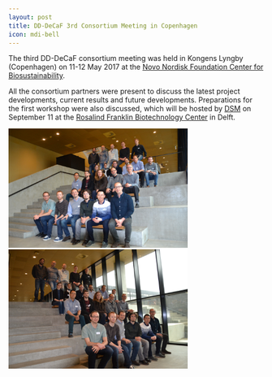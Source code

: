 ```yaml
---
layout: post
title: DD-DeCaF 3rd Consortium Meeting in Copenhagen
icon: mdi-bell
---
```


The third DD-DeCaF consortium meeting was held in Kongens Lyngby (Copenhagen) on 11-12 May 2017 at the [Novo Nordisk Foundation Center for Biosustainability](http://www.biosustain.dtu.dk/english).

All the consortium partners were present to discuss the latest project developments, current results and future developments. Preparations for the first workshop were also discussed, which will be hosted by [DSM](https://www.dsm.com/corporate/home.html) on September 11 at the [Rosalind Franklin Biotechnology Center](https://www.dsm.com/content/prcc/cworld/en_US/informationcenter-news/2017/04/2017-04-03-dsm-opens-new-biotechnology-center-in-delft-the-netherlands-expanding-r-and-d-capabilities-for-food-applications.html) in Delft.


<img class="responsive-img" src="/images/photo_meeting_2017-05-10_01.jpg" alt="" style="max-width: 70%">

<img class="responsive-img" src="/images/photo_meeting_2017-05-10_02.jpg" alt="" style="max-width: 70%">

